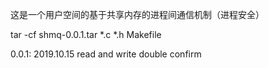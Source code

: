 这是一个用户空间的基于共享内存的进程间通信机制（进程安全）

tar -cf shmq-0.0.1.tar *.c *.h Makefile

0.0.1: 2019.10.15 read and write double confirm




